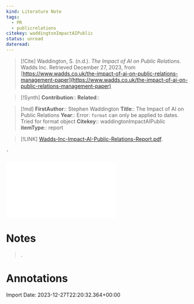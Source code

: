 ```yaml
---
kind: Literature Note
tags:
  - PR
  - publicrelations
citekey: waddingtonImpactAIPublic
status: unread
dateread:
---
```


> [!Cite]
> Waddington, S. (n.d.). _The Impact of AI on Public Relations_. Wadds Inc. Retrieved December 27, 2023, from [https://www.wadds.co.uk/the-impact-of-ai-on-public-relations-management-paper](https://www.wadds.co.uk/the-impact-of-ai-on-public-relations-management-paper)

>[!Synth]
>**Contribution**::
>**Related**:: 
 
>[!md]
> **FirstAuthor**:: Stephen Waddington
> **Title**:: The Impact of AI on Public Relations
> **Year**:: Error: `format` can only be applied to dates. Tried for format object
> **Citekey**:: waddingtonImpactAIPublic
> **itemType**:: report


> [!LINK]
> [Wadds-Inc-Impact-AI-Public-Relations-Report.pdf](file:///Users/brunoamaral/Zotero/storage/L6G4ND2B/Wadds-Inc-Impact-AI-Public-Relations-Report.pdf).

```ad-abstract
.


```

![](Wadds-Inc-Impact-AI-Public-Relations-Report.pdf)


# Notes

>.

  
  

# Annotations

Import Date: 2023-12-27T22:20:32.364+00:00
